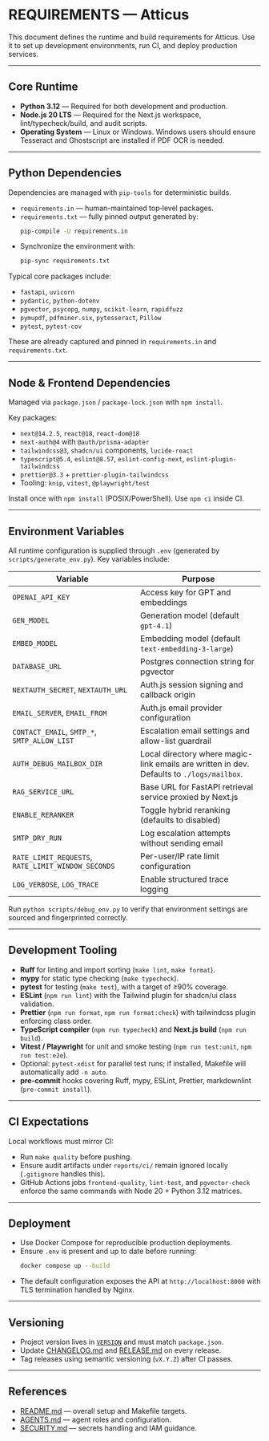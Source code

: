 # REQUIREMENTS — Atticus

This document defines the runtime and build requirements for Atticus.
Use it to set up development environments, run CI, and deploy production services.

---

## Core Runtime

- **Python 3.12** — Required for both development and production.
- **Node.js 20 LTS** — Required for the Next.js workspace, lint/typecheck/build, and audit scripts.
- **Operating System** — Linux or Windows. Windows users should ensure Tesseract and Ghostscript are installed if PDF OCR is needed.

---

## Python Dependencies

Dependencies are managed with `pip-tools` for deterministic builds.

- `requirements.in` — human-maintained top‑level packages.
- `requirements.txt` — fully pinned output generated by:
  ```bash
  pip-compile -U requirements.in
  ```
- Synchronize the environment with:
  ```bash
  pip-sync requirements.txt
  ```

Typical core packages include:

- `fastapi`, `uvicorn`
- `pydantic`, `python-dotenv`
- `pgvector`, `psycopg`, `numpy`, `scikit-learn`, `rapidfuzz`
- `pymupdf`, `pdfminer.six`, `pytesseract`, `Pillow`
- `pytest`, `pytest-cov`

These are already captured and pinned in `requirements.in` and `requirements.txt`.

---

## Node & Frontend Dependencies

Managed via `package.json` / `package-lock.json` with `npm install`.

Key packages:

- `next@14.2.5`, `react@18`, `react-dom@18`
- `next-auth@4` with `@auth/prisma-adapter`
- `tailwindcss@3`, `shadcn/ui` components, `lucide-react`
- `typescript@5.4`, `eslint@8.57`, `eslint-config-next`, `eslint-plugin-tailwindcss`
- `prettier@3.3` + `prettier-plugin-tailwindcss`
- Tooling: `knip`, `vitest`, `@playwright/test`

Install once with `npm install` (POSIX/PowerShell). Use `npm ci` inside CI.

---

## Environment Variables

All runtime configuration is supplied through `.env` (generated by `scripts/generate_env.py`).
Key variables include:

| Variable                                           | Purpose                                                    |
| -------------------------------------------------- | ---------------------------------------------------------- |
| `OPENAI_API_KEY`                                   | Access key for GPT and embeddings                          |
| `GEN_MODEL`                                        | Generation model (default `gpt-4.1`)                       |
| `EMBED_MODEL`                                      | Embedding model (default `text-embedding-3-large`)         |
| `DATABASE_URL`                                     | Postgres connection string for pgvector                    |
| `NEXTAUTH_SECRET`, `NEXTAUTH_URL`                  | Auth.js session signing and callback origin                |
| `EMAIL_SERVER`, `EMAIL_FROM`                       | Auth.js email provider configuration                       |
| `CONTACT_EMAIL`, `SMTP_*`, `SMTP_ALLOW_LIST`       | Escalation email settings and allow-list guardrail         |
| `AUTH_DEBUG_MAILBOX_DIR`                           | Local directory where magic-link emails are written in dev. Defaults to `./logs/mailbox`. |
| `RAG_SERVICE_URL`                                  | Base URL for FastAPI retrieval service proxied by Next.js  |
| `ENABLE_RERANKER`                                  | Toggle hybrid reranking (defaults to disabled)             |
| `SMTP_DRY_RUN`                                     | Log escalation attempts without sending email              |
| `RATE_LIMIT_REQUESTS`, `RATE_LIMIT_WINDOW_SECONDS` | Per-user/IP rate limit configuration                       |
| `LOG_VERBOSE`, `LOG_TRACE`                         | Enable structured trace logging                            |

Run `python scripts/debug_env.py` to verify that environment settings are sourced and fingerprinted correctly.

---

## Development Tooling

- **Ruff** for linting and import sorting (`make lint`, `make format`).
- **mypy** for static type checking (`make typecheck`).
- **pytest** for testing (`make test`), with a target of ≥90% coverage.
- **ESLint** (`npm run lint`) with the Tailwind plugin for shadcn/ui class validation.
- **Prettier** (`npm run format`, `npm run format:check`) with tailwindcss plugin enforcing class order.
- **TypeScript compiler** (`npm run typecheck`) and **Next.js build** (`npm run build`).
- **Vitest / Playwright** for unit and smoke testing (`npm run test:unit`, `npm run test:e2e`).
- Optional: `pytest-xdist` for parallel test runs; if installed, Makefile will automatically add `-n auto`.
- **pre-commit** hooks covering Ruff, mypy, ESLint, Prettier, markdownlint (`pre-commit install`).

---

## CI Expectations

Local workflows must mirror CI:

- Run `make quality` before pushing.
- Ensure audit artifacts under `reports/ci/` remain ignored locally (`.gitignore` handles this).
- GitHub Actions jobs `frontend-quality`, `lint-test`, and `pgvector-check` enforce the same commands with Node 20 + Python 3.12 matrices.

---

## Deployment

- Use Docker Compose for reproducible production deployments.
- Ensure `.env` is present and up to date before running:
  ```bash
  docker compose up --build
  ```
- The default configuration exposes the API at `http://localhost:8000` with TLS termination handled by Nginx.

---

## Versioning

- Project version lives in [`VERSION`](VERSION) and must match `package.json`.
- Update [CHANGELOG.md](CHANGELOG.md) and [RELEASE.md](RELEASE.md) on every release.
- Tag releases using semantic versioning (`vX.Y.Z`) after CI passes.

---

## References

- [README.md](README.md) — overall setup and Makefile targets.
- [AGENTS.md](AGENTS.md) — agent roles and configuration.
- [SECURITY.md](SECURITY.md) — secrets handling and IAM guidance.
